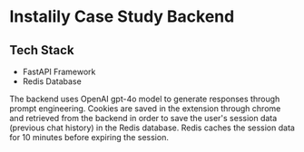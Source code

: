 # Instalily Case Study Backend

## Tech Stack

- FastAPI Framework
- Redis Database

The backend uses OpenAI gpt-4o model to generate responses through prompt engineering. Cookies are saved in the extension through chrome and retrieved from the backend in order to save the user's session data (previous chat history) in the Redis database. Redis caches the session data for 10 minutes before expiring the session.
